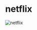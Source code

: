# netflix
![netflix](https://github.com/harrysahani1/netflix/assets/121226317/a319ee15-db39-468c-aaa7-1624cdaac99c)
